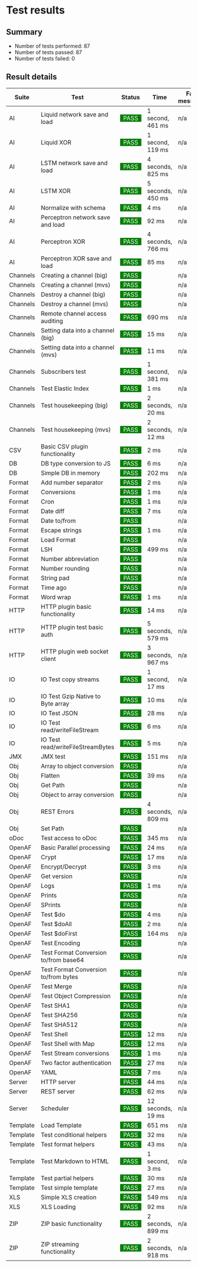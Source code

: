# Test results

## Summary

* Number of tests performed: 87
* Number of tests passed: 87
* Number of tests failed: 0
## Result details

| Suite | Test | Status | Time | Fail message |
|-------|------|--------|------|--------------|
|AI | Liquid network save and load | <span style="background-color: green; color: white">&nbsp;&nbsp;PASS&nbsp;&nbsp;</span> | 1 second, 461 ms | n/a |
|AI | Liquid XOR | <span style="background-color: green; color: white">&nbsp;&nbsp;PASS&nbsp;&nbsp;</span> | 1 second, 119 ms | n/a |
|AI | LSTM network save and load | <span style="background-color: green; color: white">&nbsp;&nbsp;PASS&nbsp;&nbsp;</span> | 4 seconds, 825 ms | n/a |
|AI | LSTM XOR | <span style="background-color: green; color: white">&nbsp;&nbsp;PASS&nbsp;&nbsp;</span> | 5 seconds, 450 ms | n/a |
|AI | Normalize with schema | <span style="background-color: green; color: white">&nbsp;&nbsp;PASS&nbsp;&nbsp;</span> | 4 ms | n/a |
|AI | Perceptron network save and load | <span style="background-color: green; color: white">&nbsp;&nbsp;PASS&nbsp;&nbsp;</span> | 92 ms | n/a |
|AI | Perceptron XOR | <span style="background-color: green; color: white">&nbsp;&nbsp;PASS&nbsp;&nbsp;</span> | 4 seconds, 766 ms | n/a |
|AI | Perceptron XOR save and load | <span style="background-color: green; color: white">&nbsp;&nbsp;PASS&nbsp;&nbsp;</span> | 85 ms | n/a |
|Channels | Creating a channel (big) | <span style="background-color: green; color: white">&nbsp;&nbsp;PASS&nbsp;&nbsp;</span> |  | n/a |
|Channels | Creating a channel (mvs) | <span style="background-color: green; color: white">&nbsp;&nbsp;PASS&nbsp;&nbsp;</span> |  | n/a |
|Channels | Destroy a channel (big) | <span style="background-color: green; color: white">&nbsp;&nbsp;PASS&nbsp;&nbsp;</span> |  | n/a |
|Channels | Destroy a channel (mvs) | <span style="background-color: green; color: white">&nbsp;&nbsp;PASS&nbsp;&nbsp;</span> |  | n/a |
|Channels | Remote channel access auditing | <span style="background-color: green; color: white">&nbsp;&nbsp;PASS&nbsp;&nbsp;</span> | 690 ms | n/a |
|Channels | Setting data into a channel (big) | <span style="background-color: green; color: white">&nbsp;&nbsp;PASS&nbsp;&nbsp;</span> | 15 ms | n/a |
|Channels | Setting data into a channel (mvs) | <span style="background-color: green; color: white">&nbsp;&nbsp;PASS&nbsp;&nbsp;</span> | 11 ms | n/a |
|Channels | Subscribers test | <span style="background-color: green; color: white">&nbsp;&nbsp;PASS&nbsp;&nbsp;</span> | 1 second, 381 ms | n/a |
|Channels | Test Elastic Index | <span style="background-color: green; color: white">&nbsp;&nbsp;PASS&nbsp;&nbsp;</span> | 1 ms | n/a |
|Channels | Test housekeeping (big) | <span style="background-color: green; color: white">&nbsp;&nbsp;PASS&nbsp;&nbsp;</span> | 2 seconds, 20 ms | n/a |
|Channels | Test housekeeping (mvs) | <span style="background-color: green; color: white">&nbsp;&nbsp;PASS&nbsp;&nbsp;</span> | 2 seconds, 12 ms | n/a |
|CSV | Basic CSV plugin functionality | <span style="background-color: green; color: white">&nbsp;&nbsp;PASS&nbsp;&nbsp;</span> | 2 ms | n/a |
|DB | DB type conversion to JS | <span style="background-color: green; color: white">&nbsp;&nbsp;PASS&nbsp;&nbsp;</span> | 6 ms | n/a |
|DB | Simple DB in memory | <span style="background-color: green; color: white">&nbsp;&nbsp;PASS&nbsp;&nbsp;</span> | 202 ms | n/a |
|Format | Add number separator | <span style="background-color: green; color: white">&nbsp;&nbsp;PASS&nbsp;&nbsp;</span> | 2 ms | n/a |
|Format | Conversions | <span style="background-color: green; color: white">&nbsp;&nbsp;PASS&nbsp;&nbsp;</span> | 1 ms | n/a |
|Format | Cron | <span style="background-color: green; color: white">&nbsp;&nbsp;PASS&nbsp;&nbsp;</span> | 1 ms | n/a |
|Format | Date diff | <span style="background-color: green; color: white">&nbsp;&nbsp;PASS&nbsp;&nbsp;</span> | 7 ms | n/a |
|Format | Date to/from | <span style="background-color: green; color: white">&nbsp;&nbsp;PASS&nbsp;&nbsp;</span> |  | n/a |
|Format | Escape strings | <span style="background-color: green; color: white">&nbsp;&nbsp;PASS&nbsp;&nbsp;</span> | 1 ms | n/a |
|Format | Load Format | <span style="background-color: green; color: white">&nbsp;&nbsp;PASS&nbsp;&nbsp;</span> |  | n/a |
|Format | LSH | <span style="background-color: green; color: white">&nbsp;&nbsp;PASS&nbsp;&nbsp;</span> | 499 ms | n/a |
|Format | Number abbreviation | <span style="background-color: green; color: white">&nbsp;&nbsp;PASS&nbsp;&nbsp;</span> |  | n/a |
|Format | Number rounding | <span style="background-color: green; color: white">&nbsp;&nbsp;PASS&nbsp;&nbsp;</span> |  | n/a |
|Format | String pad | <span style="background-color: green; color: white">&nbsp;&nbsp;PASS&nbsp;&nbsp;</span> |  | n/a |
|Format | Time ago | <span style="background-color: green; color: white">&nbsp;&nbsp;PASS&nbsp;&nbsp;</span> |  | n/a |
|Format | Word wrap | <span style="background-color: green; color: white">&nbsp;&nbsp;PASS&nbsp;&nbsp;</span> | 1 ms | n/a |
|HTTP | HTTP plugin basic functionality | <span style="background-color: green; color: white">&nbsp;&nbsp;PASS&nbsp;&nbsp;</span> | 14 ms | n/a |
|HTTP | HTTP plugin test basic auth | <span style="background-color: green; color: white">&nbsp;&nbsp;PASS&nbsp;&nbsp;</span> | 5 seconds, 579 ms | n/a |
|HTTP | HTTP plugin web socket client | <span style="background-color: green; color: white">&nbsp;&nbsp;PASS&nbsp;&nbsp;</span> | 3 seconds, 967 ms | n/a |
|IO | IO Test copy streams | <span style="background-color: green; color: white">&nbsp;&nbsp;PASS&nbsp;&nbsp;</span> | 1 second, 17 ms | n/a |
|IO | IO Test Gzip Native to Byte array | <span style="background-color: green; color: white">&nbsp;&nbsp;PASS&nbsp;&nbsp;</span> | 10 ms | n/a |
|IO | IO Test JSON | <span style="background-color: green; color: white">&nbsp;&nbsp;PASS&nbsp;&nbsp;</span> | 28 ms | n/a |
|IO | IO Test read/writeFileStream | <span style="background-color: green; color: white">&nbsp;&nbsp;PASS&nbsp;&nbsp;</span> | 6 ms | n/a |
|IO | IO Test read/writeFileStreamBytes | <span style="background-color: green; color: white">&nbsp;&nbsp;PASS&nbsp;&nbsp;</span> | 5 ms | n/a |
|JMX | JMX test | <span style="background-color: green; color: white">&nbsp;&nbsp;PASS&nbsp;&nbsp;</span> | 151 ms | n/a |
|Obj | Array to object conversion | <span style="background-color: green; color: white">&nbsp;&nbsp;PASS&nbsp;&nbsp;</span> |  | n/a |
|Obj | Flatten | <span style="background-color: green; color: white">&nbsp;&nbsp;PASS&nbsp;&nbsp;</span> | 39 ms | n/a |
|Obj | Get Path | <span style="background-color: green; color: white">&nbsp;&nbsp;PASS&nbsp;&nbsp;</span> |  | n/a |
|Obj | Object to array conversion | <span style="background-color: green; color: white">&nbsp;&nbsp;PASS&nbsp;&nbsp;</span> |  | n/a |
|Obj | REST Errors | <span style="background-color: green; color: white">&nbsp;&nbsp;PASS&nbsp;&nbsp;</span> | 4 seconds, 809 ms | n/a |
|Obj | Set Path | <span style="background-color: green; color: white">&nbsp;&nbsp;PASS&nbsp;&nbsp;</span> |  | n/a |
|oDoc | Test access to oDoc | <span style="background-color: green; color: white">&nbsp;&nbsp;PASS&nbsp;&nbsp;</span> | 345 ms | n/a |
|OpenAF | Basic Parallel processing | <span style="background-color: green; color: white">&nbsp;&nbsp;PASS&nbsp;&nbsp;</span> | 24 ms | n/a |
|OpenAF | Crypt | <span style="background-color: green; color: white">&nbsp;&nbsp;PASS&nbsp;&nbsp;</span> | 17 ms | n/a |
|OpenAF | Encrypt/Decrypt | <span style="background-color: green; color: white">&nbsp;&nbsp;PASS&nbsp;&nbsp;</span> | 3 ms | n/a |
|OpenAF | Get version | <span style="background-color: green; color: white">&nbsp;&nbsp;PASS&nbsp;&nbsp;</span> |  | n/a |
|OpenAF | Logs | <span style="background-color: green; color: white">&nbsp;&nbsp;PASS&nbsp;&nbsp;</span> | 1 ms | n/a |
|OpenAF | Prints | <span style="background-color: green; color: white">&nbsp;&nbsp;PASS&nbsp;&nbsp;</span> |  | n/a |
|OpenAF | SPrints | <span style="background-color: green; color: white">&nbsp;&nbsp;PASS&nbsp;&nbsp;</span> |  | n/a |
|OpenAF | Test $do | <span style="background-color: green; color: white">&nbsp;&nbsp;PASS&nbsp;&nbsp;</span> | 4 ms | n/a |
|OpenAF | Test $doAll | <span style="background-color: green; color: white">&nbsp;&nbsp;PASS&nbsp;&nbsp;</span> | 2 ms | n/a |
|OpenAF | Test $doFirst | <span style="background-color: green; color: white">&nbsp;&nbsp;PASS&nbsp;&nbsp;</span> | 164 ms | n/a |
|OpenAF | Test Encoding | <span style="background-color: green; color: white">&nbsp;&nbsp;PASS&nbsp;&nbsp;</span> |  | n/a |
|OpenAF | Test Format Conversion to/from base64 | <span style="background-color: green; color: white">&nbsp;&nbsp;PASS&nbsp;&nbsp;</span> |  | n/a |
|OpenAF | Test Format Conversion to/from bytes | <span style="background-color: green; color: white">&nbsp;&nbsp;PASS&nbsp;&nbsp;</span> |  | n/a |
|OpenAF | Test Merge | <span style="background-color: green; color: white">&nbsp;&nbsp;PASS&nbsp;&nbsp;</span> |  | n/a |
|OpenAF | Test Object Compression | <span style="background-color: green; color: white">&nbsp;&nbsp;PASS&nbsp;&nbsp;</span> |  | n/a |
|OpenAF | Test SHA1 | <span style="background-color: green; color: white">&nbsp;&nbsp;PASS&nbsp;&nbsp;</span> |  | n/a |
|OpenAF | Test SHA256 | <span style="background-color: green; color: white">&nbsp;&nbsp;PASS&nbsp;&nbsp;</span> |  | n/a |
|OpenAF | Test SHA512 | <span style="background-color: green; color: white">&nbsp;&nbsp;PASS&nbsp;&nbsp;</span> |  | n/a |
|OpenAF | Test Shell | <span style="background-color: green; color: white">&nbsp;&nbsp;PASS&nbsp;&nbsp;</span> | 12 ms | n/a |
|OpenAF | Test Shell with Map | <span style="background-color: green; color: white">&nbsp;&nbsp;PASS&nbsp;&nbsp;</span> | 12 ms | n/a |
|OpenAF | Test Stream conversions | <span style="background-color: green; color: white">&nbsp;&nbsp;PASS&nbsp;&nbsp;</span> | 1 ms | n/a |
|OpenAF | Two factor authentication | <span style="background-color: green; color: white">&nbsp;&nbsp;PASS&nbsp;&nbsp;</span> | 27 ms | n/a |
|OpenAF | YAML | <span style="background-color: green; color: white">&nbsp;&nbsp;PASS&nbsp;&nbsp;</span> | 7 ms | n/a |
|Server | HTTP server | <span style="background-color: green; color: white">&nbsp;&nbsp;PASS&nbsp;&nbsp;</span> | 44 ms | n/a |
|Server | REST server | <span style="background-color: green; color: white">&nbsp;&nbsp;PASS&nbsp;&nbsp;</span> | 62 ms | n/a |
|Server | Scheduler | <span style="background-color: green; color: white">&nbsp;&nbsp;PASS&nbsp;&nbsp;</span> | 12 seconds, 19 ms | n/a |
|Template | Load Template | <span style="background-color: green; color: white">&nbsp;&nbsp;PASS&nbsp;&nbsp;</span> | 651 ms | n/a |
|Template | Test conditional helpers | <span style="background-color: green; color: white">&nbsp;&nbsp;PASS&nbsp;&nbsp;</span> | 32 ms | n/a |
|Template | Test format helpers | <span style="background-color: green; color: white">&nbsp;&nbsp;PASS&nbsp;&nbsp;</span> | 43 ms | n/a |
|Template | Test Markdown to HTML | <span style="background-color: green; color: white">&nbsp;&nbsp;PASS&nbsp;&nbsp;</span> | 1 second, 3 ms | n/a |
|Template | Test partial helpers | <span style="background-color: green; color: white">&nbsp;&nbsp;PASS&nbsp;&nbsp;</span> | 30 ms | n/a |
|Template | Test simple template | <span style="background-color: green; color: white">&nbsp;&nbsp;PASS&nbsp;&nbsp;</span> | 27 ms | n/a |
|XLS | Simple XLS creation | <span style="background-color: green; color: white">&nbsp;&nbsp;PASS&nbsp;&nbsp;</span> | 549 ms | n/a |
|XLS | XLS Loading | <span style="background-color: green; color: white">&nbsp;&nbsp;PASS&nbsp;&nbsp;</span> | 92 ms | n/a |
|ZIP | ZIP basic functionality | <span style="background-color: green; color: white">&nbsp;&nbsp;PASS&nbsp;&nbsp;</span> | 2 seconds, 899 ms | n/a |
|ZIP | ZIP streaming functionality | <span style="background-color: green; color: white">&nbsp;&nbsp;PASS&nbsp;&nbsp;</span> | 2 seconds, 918 ms | n/a |
